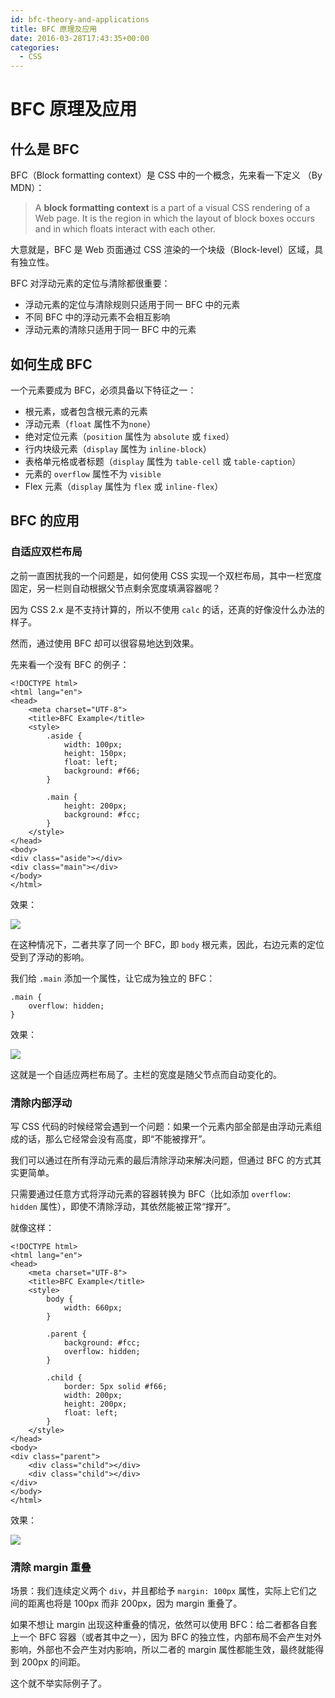 ```yaml
---
id: bfc-theory-and-applications
title: BFC 原理及应用
date: 2016-03-28T17:43:35+00:00
categories:
  - CSS
---
```


# BFC 原理及应用

## 什么是 BFC

BFC（Block formatting context）是 CSS 中的一个概念，先来看一下定义 （By MDN）：

> A **block formatting context** is a part of a visual CSS rendering of a Web page. It is the region in which the layout of block boxes occurs and in which floats interact with each other.

大意就是，BFC 是 Web 页面通过 CSS 渲染的一个块级（Block-level）区域，具有独立性。

BFC 对浮动元素的定位与清除都很重要：

  * 浮动元素的定位与清除规则只适用于同一 BFC 中的元素
  * 不同 BFC 中的浮动元素不会相互影响
  * 浮动元素的清除只适用于同一 BFC 中的元素

<!--more-->

## 如何生成 BFC

一个元素要成为 BFC，必须具备以下特征之一：

  * 根元素，或者包含根元素的元素
  * 浮动元素（`float` 属性不为`none`）
  * 绝对定位元素（`position` 属性为 `absolute` 或 `fixed`）
  * 行内块级元素（`display` 属性为 `inline-block`）
  * 表格单元格或者标题（`display` 属性为 `table-cell` 或 `table-caption`）
  * 元素的 `overflow` 属性不为 `visible`
  * Flex 元素（`display` 属性为 `flex` 或 `inline-flex`）

## BFC 的应用

### 自适应双栏布局

之前一直困扰我的一个问题是，如何使用 CSS 实现一个双栏布局，其中一栏宽度固定，另一栏则自动根据父节点剩余宽度填满容器呢？

因为 CSS 2.x 是不支持计算的，所以不使用 `calc` 的话，还真的好像没什么办法的样子。

然而，通过使用 BFC 却可以很容易地达到效果。

先来看一个没有 BFC 的例子：

```
<!DOCTYPE html>
<html lang="en">
<head>
    <meta charset="UTF-8">
    <title>BFC Example</title>
    <style>
        .aside {
            width: 100px;
            height: 150px;
            float: left;
            background: #f66;
        }

        .main {
            height: 200px;
            background: #fcc;
        }
    </style>
</head>
<body>
<div class="aside"></div>
<div class="main"></div>
</body>
</html>
```

效果：

![](https://user-images.githubusercontent.com/5960988/48595796-3f84d600-e991-11e8-8d0f-1834be558e41.jpg)

在这种情况下，二者共享了同一个 BFC，即 `body` 根元素，因此，右边元素的定位受到了浮动的影响。

我们给 `.main` 添加一个属性，让它成为独立的 BFC：

```
.main {
    overflow: hidden;
}
```

效果：

![](https://user-images.githubusercontent.com/5960988/48595797-3f84d600-e991-11e8-9fa6-61ba2b6a3514.jpg)

这就是一个自适应两栏布局了。主栏的宽度是随父节点而自动变化的。

### 清除内部浮动

写 CSS 代码的时候经常会遇到一个问题：如果一个元素内部全部是由浮动元素组成的话，那么它经常会没有高度，即“不能被撑开”。

我们可以通过在所有浮动元素的最后清除浮动来解决问题，但通过 BFC 的方式其实更简单。

只需要通过任意方式将浮动元素的容器转换为 BFC（比如添加 `overflow: hidden` 属性），即使不清除浮动，其依然能被正常“撑开”。

就像这样：

```
<!DOCTYPE html>
<html lang="en">
<head>
    <meta charset="UTF-8">
    <title>BFC Example</title>
    <style>
        body {
            width: 660px;
        }

        .parent {
            background: #fcc;
            overflow: hidden;
        }

        .child {
            border: 5px solid #f66;
            width: 200px;
            height: 200px;
            float: left;
        }
    </style>
</head>
<body>
<div class="parent">
    <div class="child"></div>
    <div class="child"></div>
</div>
</body>
</html>
```

效果：

![](https://user-images.githubusercontent.com/5960988/48595798-3f84d600-e991-11e8-9663-c217a3190220.jpg)

### 清除 margin 重叠

场景：我们连续定义两个 `div`，并且都给予 `margin: 100px` 属性，实际上它们之间的距离也将是 100px 而非 200px，因为 margin 重叠了。

如果不想让 margin 出现这种重叠的情况，依然可以使用 BFC：给二者都各自套上一个 BFC 容器（或者其中之一），因为 BFC 的独立性，内部布局不会产生对外影响，外部也不会产生对内影响，所以二者的 margin 属性都能生效，最终就能得到 200px 的间距。

这个就不举实际例子了。
